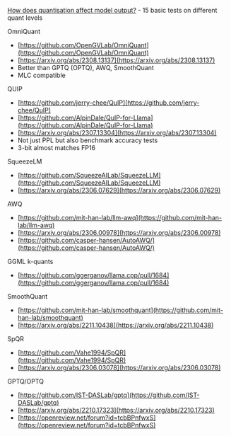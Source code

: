 [How does quantisation affect model output?](https://rentry.org/quants) - 15 basic tests on different quant levels

 

OmniQuant

- [https://github.com/OpenGVLab/OmniQuant](https://github.com/OpenGVLab/OmniQuant)
- [https://arxiv.org/abs/2308.13137](https://arxiv.org/abs/2308.13137)
- Better than GPTQ (OPTQ), AWQ, SmoothQuant
- MLC compatible

QUIP

- [https://github.com/jerry-chee/QuIP](https://github.com/jerry-chee/QuIP)
- [https://github.com/AlpinDale/QuIP-for-Llama](https://github.com/AlpinDale/QuIP-for-Llama)
- [https://arxiv.org/abs/2307.13304](https://arxiv.org/abs/2307.13304)
- Not just PPL but also benchmark accuracy tests
- 3-bit almost matches FP16

SqueezeLM

- [https://github.com/SqueezeAILab/SqueezeLLM](https://github.com/SqueezeAILab/SqueezeLLM)
- [https://arxiv.org/abs/2306.07629](https://arxiv.org/abs/2306.07629)

AWQ

- [https://github.com/mit-han-lab/llm-awq](https://github.com/mit-han-lab/llm-awq)
- [https://arxiv.org/abs/2306.00978](https://arxiv.org/abs/2306.00978)
- [https://github.com/casper-hansen/AutoAWQ/](https://github.com/casper-hansen/AutoAWQ/)

GGML k-quants

- [https://github.com/ggerganov/llama.cpp/pull/1684](https://github.com/ggerganov/llama.cpp/pull/1684)

SmoothQuant

- [https://github.com/mit-han-lab/smoothquant](https://github.com/mit-han-lab/smoothquant)
-   [https://arxiv.org/abs/2211.10438](https://arxiv.org/abs/2211.10438)

SpQR

- [https://github.com/Vahe1994/SpQR](https://github.com/Vahe1994/SpQR)
- [https://arxiv.org/abs/2306.03078](https://arxiv.org/abs/2306.03078)

GPTQ/OPTQ

- [https://github.com/IST-DASLab/gptq](https://github.com/IST-DASLab/gptq)
- [https://arxiv.org/abs/2210.17323](https://arxiv.org/abs/2210.17323)
- [https://openreview.net/forum?id=tcbBPnfwxS](https://openreview.net/forum?id=tcbBPnfwxS)